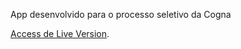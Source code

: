 App desenvolvido para o processo seletivo da Cogna

[Access de Live Version](https://cogna-app.netlify.app).

